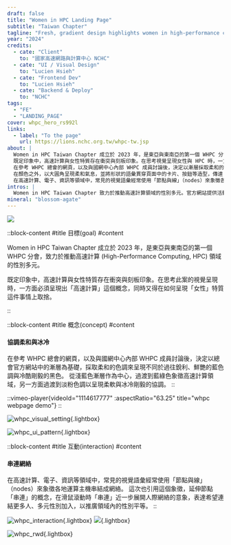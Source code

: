 ```yaml
---
draft: false
title: "Women in HPC Landing Page"
subtitle: "Taiwan Chapter"
tagline: "Fresh, gradient design highlights women in high-performance computing"
year: "2024"
credits:
  - cate: "Client"
    to: "國家高速網路與計算中心 NCHC"
  - cate: "UI / Visual Design"
    to: "Lucien Hsieh"
  - cate: "Frontend Dev"
    to: "Lucien Hsieh"
  - cate: "Backend & Deploy"
    to: "NCHC"
tags:
  - "FE"
  - "LANDING_PAGE"
cover: whpc_hero_rs992l
links:
  - label: "To the page"
    url: https://lions.nchc.org.tw/whpc-tw.jsp
about: |
  Women in HPC Taiwan Chapter 成立於 2023 年，是東亞與東南亞的第一個 WHPC 分會，致力於推動高速計算 (High-Performance Computing, HPC) 領域的性別多元。
  既定印象中，高速計算與女性特質存在衝突與刻板印象。在思考視覺呈現女性與 HPC 時，一方面必須呈現出「高速計算」這個概念，同時又得在如何呈現「女性」特質這件事情上取捨。
  在參考 WHPC 總會的網頁，以及與國網中心內部 WHPC 成員討論後，決定以漸層採取柔和的色調來呈現不同於過往扁平、鮮艷的藍色調與冷酷剛毅的黑色。選擇從淺藍色漸層作為中心，過渡到藍綠色象徵高速計算領域；另一方面過渡到淡粉色調，以呈現柔軟與冰冷剛毅的協調。
  在顏色之外，以大圓角呈現柔和氣息，並將形狀的語彙貫穿頁面中的卡片、按鈕等造型，傳達「協調、融合的高速計算」概念。
  在高速計算、電子、資訊等領域中，常見的視覺語彙經常使用「節點與線」（nodes）來象徵各地運算主機串結成網絡。這次也引用這個象徵，延伸節點「串連」的概念，在滑鼠滾動時「串連」近一步展開人際網絡的意象，表達希望連結更多人、多元性別加入，以推廣領域內的性別平等。
intros: |
  Women in HPC Taiwan Chapter 致力於推動高速計算領域的性別多元。官方網站提供活動資訊與相關倡議，以提升認識、促進包容，鼓勵多元性別探索高速計算領域。
mineral: "blossom-agate"
---
```

![](whpc_hero_rs992l)

::block-content
#title
目標(goal)
#content
<p>
Women in HPC Taiwan Chapter 成立於 2023 年，是東亞與東南亞的第一個 WHPC 分會，致力於推動高速計算 (High-Performance Computing, HPC) 領域的性別多元。
</p>
<p>
既定印象中，高速計算與女性特質存在衝突與刻板印象。在思考此案的視覺呈現時，一方面必須呈現出「高速計算」這個概念，同時又得在如何呈現「女性」特質這件事情上取捨。
</p>
::

::block-content
#title
概念(concept)
#content
<h4 class="subtitle">
協調柔和與冰冷
</h4>
在參考 WHPC 總會的網頁，以及與國網中心內部 WHPC 成員討論後，決定以總會官方網站中的漸層為基礎，採取柔和的色調來呈現不同於過往銳利、鮮艷的藍色調與冷酷剛毅的黑色。
從淺藍色漸層作為中心，過渡到藍綠色象徵高速計算領域，另一方面過渡到淡粉色調以呈現柔軟與冰冷剛毅的協調。
::

::vimeo-player{videoId="1114617777" :aspectRatio="63.25" title="whpc webpage demo"}
::

<!-- 顏色與形狀、文字 -->
![whpc_visual_setting](whpc_visual_setting_bw8kf8){.lightbox}
<!-- UI pattern -->
![whpc_ui_pattern](whpc_ui_pattern_toz9m9){.lightbox}

::block-content
#title
互動(interaction)
#content
<h4 class="subtitle">
串連網絡
</h4>
在高速計算、電子、資訊等領域中，常見的視覺語彙經常使用「節點與線」（nodes）來象徵各地運算主機串結成網絡。
這次也引用這個象徵，延伸節點「串連」的概念，在滑鼠滾動時「串連」近一步展開人際網絡的意象，表達希望連結更多人、多元性別加入，以推廣領域內的性別平等。
::

![whpc_interaction](whpc_interaction_ph3lua){.lightbox}
![](whpc_iphone_mockups_cmetmf){.lightbox}
<!-- RWD 各種尺寸截圖 -->
![whpc_rwd](whpc_RWD_upqucr){.lightbox}